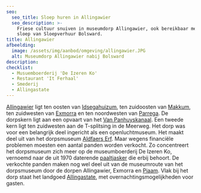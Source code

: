 ```yaml
---
seo:
  seo_title: Sloep huren in Allingawier
  seo_description: >-
    Friese cultuur snuiven in museumdorp Allingawier, ook bereikbaar met de
    sloep van Sloepverhuur Bolsward.
title: Allingawier
afbeelding:
  image: /assets/img/aanbod/omgeving/allingawier.JPG
  alt: Museumdorp Allingawier nabij Bolsward
description:
checklist:
  - Musuemboerderij 'De Izeren Ko'
  - Restaurant 'It Ferhaal'
  - Smederij
  - Allingastate
---
```


<a target="_blank" rel="noopener" href="https://nl.wikipedia.org/wiki/Allingawier">Allingawier</a>&nbsp;ligt ten oosten van&nbsp;<a target="_blank" rel="noopener" href="https://nl.wikipedia.org/wiki/Idsegahuizum">Idsegahuizum</a>, ten zuidoosten van&nbsp;<a target="_blank" rel="noopener" href="https://nl.wikipedia.org/wiki/Makkum_(dorp)">Makkum</a>, ten zuidwesten van&nbsp;<a target="_blank" rel="noopener" href="https://nl.wikipedia.org/wiki/Exmorra">Exmorra</a>&nbsp;en ten noordwesten van&nbsp;<a target="_blank" rel="noopener" href="https://nl.wikipedia.org/wiki/Parrega">Parrega</a>. De dorpskern ligt aan een opvaart van het&nbsp;<a target="_blank" rel="noopener" href="https://nl.wikipedia.org/wiki/Van_Panhuyskanaal">Van Panhuyskanaal</a>. Een tweede kern ligt ten zuidwesten aan de T-splitsing in de Meerweg. Het dorp was voor een belangrijk deel ingericht als een openluchtmuseum. Het maakt deel uit van het dorpsmuseum&nbsp;<a target="_blank" rel="noopener" href="https://nl.wikipedia.org/wiki/Aldfaers_Erf">Aldfaers Erf</a>. Maar wegens financiële problemen moesten een aantal panden worden verkocht. Zo concentreert het dorpsmuseum zich meer op de museumboerderij De Izeren Ko, vernoemd naar de uit 1970 daterende&nbsp;<a target="_blank" rel="noopener" href="https://nl.wikipedia.org/wiki/Tjasker">paaltjasker</a>&nbsp;die erbij behoort. De verkochte panden maken nog wel deel uit van de museumroute van het dorpsmuseum door de dorpen Allingawier, Exmorra en&nbsp;<a target="_blank" rel="noopener" href="https://nl.wikipedia.org/wiki/Piaam">Piaam</a>. Vlak bij het dorp staat het landgoed&nbsp;<a target="_blank" rel="noopener" href="https://nl.wikipedia.org/w/index.php?title=Allingastate&amp;action=edit&amp;redlink=1">Allingastate</a>, met overnachtingsmogelijkheden voor gasten.&nbsp;

## &nbsp;
